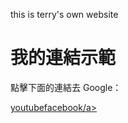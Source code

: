 this is terry's own website
<body>
  <h1>我的連結示範</h1>
  <p>點擊下面的連結去 Google：</p>
  <a href="https://www.google.com" target="_blank">youtube</href="https://www.facebook.com" target="_blank">facebook/a>
</body>
